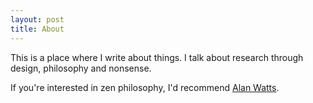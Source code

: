 ```yaml
---
layout: post
title: About
---
```


This is a place where I write about things. I talk about research through design, philosophy and nonsense.

If you're interested in zen philosophy, I'd recommend [Alan Watts](https://www.organism.earth/library/author/alan-watts).
